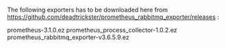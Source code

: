 
The following exporters has to be downloaded here from https://github.com/deadtrickster/prometheus_rabbitmq_exporter/releases :

prometheus-3.1.0.ez
prometheus_process_collector-1.0.2.ez
prometheus_rabbitmq_exporter-v3.6.5.9.ez
